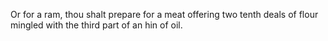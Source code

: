 Or for a ram, thou shalt prepare for a meat offering two tenth deals of flour mingled with the third part of an hin of oil.
